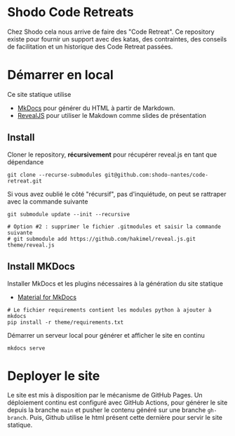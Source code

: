 # Shodo Code Retreats

Chez Shodo cela nous arrive de faire des "Code Retreat".
Ce repository existe pour fournir un support avec des katas, des contraintes, des conseils de facilitation et un
historique des Code Retreat passées.

# Démarrer en local

Ce site statique utilise

- [MkDocs](https://www.mkdocs.org/) pour générer du HTML à partir de Markdown.
- [RevealJS](https://revealjs.com/) pour utiliser le Makdown comme slides de présentation

## Install

Cloner le repository, **récursivement** pour récupérer reveal.js en tant que dépendance

```shell
git clone --recurse-submodules git@github.com:shodo-nantes/code-retreat.git
```

Si vous avez oublié le côté "récursif", pas d'inquiétude, on peut se rattraper avec la commande suivante

```shell
git submodule update --init --recursive

# Option #2 : supprimer le fichier .gitmodules et saisir la commande suivante
# git submodule add https://github.com/hakimel/reveal.js.git theme/reveal.js
```

## Install MKDocs

Installer MkDocs et les plugins nécessaires à la génération du site statique

- [Material for MkDocs](https://squidfunk.github.io/mkdocs-material/)

```shell
# Le fichier requirements contient les modules python à ajouter à mkdocs
pip install -r theme/requirements.txt 
```

Démarrer un serveur local pour générer et afficher le site en continu

```shell
mkdocs serve
```

# Deployer le site

Le site est mis à disposition par le mécanisme de GitHub Pages.
Un déploiement continu est configuré avec GitHub Actions, pour générer le site depuis la branche `main` et pusher le
contenu généré sur une branche `gh-branch`.
Puis, Github utilise le html présent cette dernière pour servir le site statique.